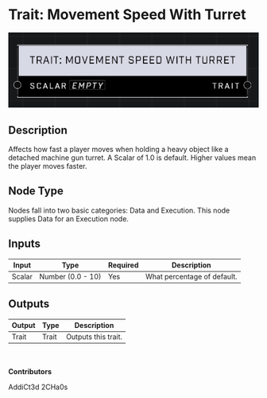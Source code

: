 # Trait: Movement Speed With Turret
![](../../../.gitbook/assets/trait-movement-speed-with-turret.png)

## Description
Affects how fast a player moves when holding a heavy object like a detached machine gun turret. A Scalar of 1.0 is default. Higher values mean the player moves faster.

## Node Type
Nodes fall into two basic categories: Data and Execution. This node supplies Data for an Execution node.

## Inputs
| Input | Type | Required | Description |
|------------------|------------------|----------|--------------------------------------------------------------|
| Scalar | Number (0.0 - 10) | Yes | What percentage of default. |

## Outputs
| Output | Type | Description |
|------------------|------------------|--------------------------------------------------------------|
| Trait | Trait | Outputs this trait. |

\
\
**Contributors**

AddiCt3d 2CHa0s
